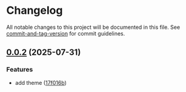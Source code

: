 # Changelog

All notable changes to this project will be documented in this file. See [commit-and-tag-version](https://github.com/absolute-version/commit-and-tag-version) for commit guidelines.

## [0.0.2](https://github.com/crimx/export-size-svg/compare/v0.0.1...v0.0.2) (2025-07-31)


### Features

* add theme ([17f016b](https://github.com/crimx/export-size-svg/commit/17f016b19ce7480d5670ea7f36ff912934f378c1))
